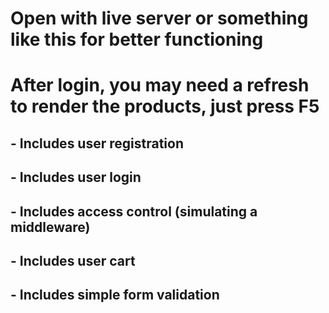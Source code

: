 # Open with live server or something like this for better functioning
# After login, you may need a refresh to render the products, just press F5

## - Includes user registration
## - Includes user login
## - Includes access control (simulating a middleware)
## - Includes user cart
## - Includes simple form validation